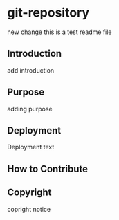 # git-repository
new change
this is a test readme file
## Introduction
 add introduction

## Purpose
adding purpose
## Deployment

Deployment text

## How to Contribute

## Copyright
copright notice
